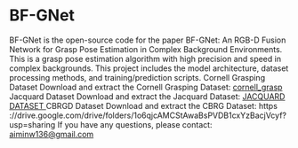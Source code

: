 # BF-GNet

BF-GNet is the open-source code for the paper BF-GNet: An RGB-D Fusion Network for Grasp Pose Estimation in Complex Background Environments.
This is a grasp pose estimation algorithm with high precision and speed in complex backgrounds. This project includes the model architecture, dataset processing methods, and training/prediction scripts.
Cornell Grasping Dataset
Download and extract the Cornell Grasping Dataset:  [cornell_grasp ](https://www.kaggle.com/datasets/oneoneliu/cornell-grasp)
Jacquard Dataset
Download and extract the Jacquard Dataset:  [JACQUARD DATASET ](https://jacquard.liris.cnrs.fr/)
CBRGD Dataset
Download and extract the CBRG Dataset: https ://drive.google.com/drive/folders/1o6qjcAMCStAwaBsPVDB1cxYzBacjVcyf?usp=sharing
If you have any questions, please contact: aiminw136@gmail.com
